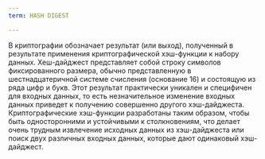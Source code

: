 ```yaml
---
term: HASH DIGEST

---
```

В криптографии обозначает результат (или выход), полученный в результате применения криптографической хэш-функции к набору данных. Хеш-дайджест представляет собой строку символов фиксированного размера, обычно представленную в шестнадцатеричной системе счисления (основание 16) и состоящую из ряда цифр и букв. Этот результат практически уникален и специфичен для входных данных, то есть незначительное изменение входных данных приведет к получению совершенно другого хэш-дайджеста. Криптографические хэш-функции разработаны таким образом, чтобы быть односторонними и устойчивыми к столкновениям, что делает очень трудным извлечение исходных данных из хэш-дайджеста или поиск двух различных входных данных, которые дают одинаковый хэш-дайджест.